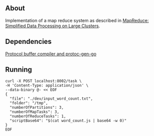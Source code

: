 ## About

Implementation of a map reduce system as described in [MapReduce: Simplified Data Processing on Large Clusters](https://static.googleusercontent.com/media/research.google.com/en//archive/mapreduce-osdi04.pdf).

## Dependencies

[Protocol buffer compiler and protoc-gen-go](https://grpc.io/docs/languages/go/quickstart/)

## Running

```console
curl -X POST localhost:8002/task \
-H 'Content-Type: application/json' \
--data-binary @- << EOF
{
  "file": "./dev/input_word_count.txt",
  "folder": "/tmp",
  "numberOfPartitions": 3,
  "numberOfMapTasks": 3,
  "numberOfReduceTasks": 1,
  "scriptBase64": "$(cat word_count.js | base64 -w 0)"
}
EOF
```
